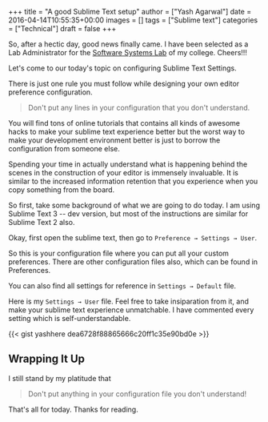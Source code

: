 +++
title = "A good Sublime Text setup"
author = ["Yash Agarwal"]
date = 2016-04-14T10:55:35+00:00
images = []
tags = ["Sublime text"]
categories = ["Technical"]
draft = false
+++

So, after a hectic day, good news finally came. I have been selected as a Lab Administrator for the [Software Systems Lab](https://www.facebook.com/sslnitc/) of my college. Cheers!!!

Let's come to our today's topic on configuring Sublime Text Settings.

There is just one rule you must follow while designing your own editor preference configuration.

> Don't put any lines in your configuration that you don't understand.

You will find tons of online tutorials that contains all kinds of awesome hacks to make your sublime text experience better but the worst way to make your development environment better is just to borrow the configuration from someone else.

Spending your time in actually understand what is happening behind the scenes in the construction of your editor is immensely invaluable. It is similar to the increased information retention that you experience when you copy something from the board.

So first, take some background of what we are going to do today. I am using Sublime Text 3 -- dev version, but most of the instructions are similar for Sublime Text 2 also.

Okay, first open the sublime text, then go to `Preference → Settings → User`.

So this is your configuration file where you can put all your custom preferences. There are other configuration files also, which can be found in Preferences.

You can also find all settings for reference in `Settings → Default` file.

Here is my `Settings → User` file. Feel free to take insiparation from it, and make your sublime text experience unmatchable. I have commented every setting which is self-understandable.

{{< gist yashhere dea6728f88865666c20ff1c35e90bd0e >}}

## Wrapping It Up

I still stand by my platitude that

> Don't put anything in your configuration file you don't understand!

That's all for today. Thanks for reading.
